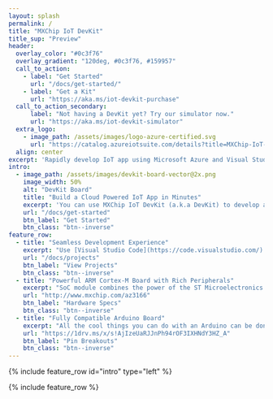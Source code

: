 ```yaml
---
layout: splash
permalink: /
title: "MXChip IoT DevKit"
title_sup: "Preview"
header:
  overlay_color: "#0c3f76"
  overlay_gradient: "120deg, #0c3f76, #159957"
  call_to_action:
    - label: "Get Started"
      url: "/docs/get-started/"
    - label: "Get a Kit"
      url: "https://aka.ms/iot-devkit-purchase"
  call_to_action_secondary:
      label: "Not having a DevKit yet? Try our simulator now."
      url: "https://aka.ms/iot-devkit-simulator"
  extra_logo:
    - image_path: /assets/images/logo-azure-certified.svg
      url: "https://catalog.azureiotsuite.com/details?title=MXChip-IoT-DevKit&source=home-page"
  align: center
excerpt: 'Rapidly develop IoT app using Microsoft Azure and Visual Studio Code'
intro:
  - image_path: /assets/images/devkit-board-vector@2x.png
    image_width: 50%
    alt: "DevKit Board"
    title: "Build a Cloud Powered IoT App in Minutes"
    excerpt: 'You can use MXChip IoT DevKit (a.k.a DevKit) to develop and prototype Internet of Things (IoT) solutions that take advantage of Microsoft Azure services. It includes an Arduino-compatible board with rich peripherals and sensors, an open-source board package, and a growing projects catalog.'
    url: "/docs/get-started"
    btn_label: "Get Started"
    btn_class: "btn--inverse"
feature_row:
  - title: "Seamless Development Experience"
    excerpt: "Use [Visual Studio Code](https://code.visualstudio.com/) with [Arduino Extension](https://marketplace.visualstudio.com/items?itemName=vsciot-vscode.vscode-arduino) to quickly build a full-fledged IoT application that integrates multiple services like Azure IoT Hub, Logic App and Cognitive Services. Our projects catalog has innovative samples to help you get started and build your own project."
    url: "/docs/projects"
    btn_label: "View Projects"
    btn_class: "btn--inverse"
  - title: "Powerful ARM Cortex-M Board with Rich Peripherals"
    excerpt: "SoC module combines the power of the ST Microelectronics [STM32F412](http://www.st.com/content/ccc/resource/technical/document/reference_manual/group0/4f/7b/2b/bd/04/b3/49/25/DM00180369/files/DM00180369.pdf/jcr:content/translations/en.DM00180369.pdf) at its core and Cypress [BCM43362](http://www.cypress.com/file/297991/download) for Wi-Fi. The on-board peripherals include an OLED screen, headphone output, stereo microphone and abundant sensors like humidity & temperature, pressure, motion (accelerometer & gyroscope) and magnetometer."
    url: "http://www.mxchip.com/az3166"
    btn_label: "Hardware Specs"
    btn_class: "btn--inverse"
  - title: "Fully Compatible Arduino Board"
    excerpt: "All the cool things you can do with an Arduino can be done with the DevKit. It is targeted for developers to create and prototype IoT projects, using a low-power device, quickly and easily. There are 25 external GPIO pins on the edge connector of the board, allowing you to connect to external sensors and actuators."
    url: "https://1drv.ms/x/s!AjIzeUaRJJnPh94rOF3IXHNdY3HZ_A"
    btn_label: "Pin Breakouts"
    btn_class: "btn--inverse"
---
```


{% include feature_row id="intro" type="left" %}

{% include feature_row %}
